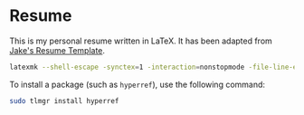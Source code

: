 # Resume

This is my personal resume written in LaTeX. It has been adapted from [Jake's Resume Template](https://www.overleaf.com/latex/templates/jakes-resume/syzfjbzwjncs).

```bash
latexmk --shell-escape -synctex=1 -interaction=nonstopmode -file-line-error -pdf -outdir=. -jobname=resume resume/main.tex
```

To install a package (such as `hyperref`), use the following command:

```bash
sudo tlmgr install hyperref
```
